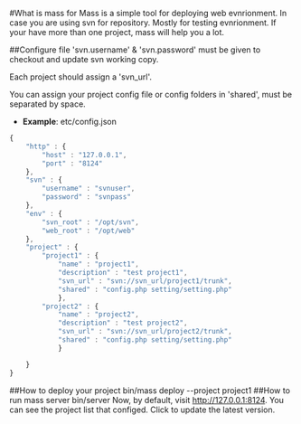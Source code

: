 #What is mass for
Mass is a simple tool for deploying web evnrionment. In case you are using svn for repository. Mostly for testing evnrionment.
If your have more than one project, mass will help you a lot.

##Configure file
'svn.username' & 'svn.password' must be given to checkout and update svn working copy.

Each project should assign a 'svn_url'.

You can assign your project config file or config folders in 'shared', must be separated by space.

- **Example**: etc/config.json

```javascript
{
    "http" : {                                                                                                                                                 
        "host" : "127.0.0.1",
        "port" : "8124"
    },  
    "svn" : { 
        "username" : "svnuser",
        "password" : "svnpass"
    },  
    "env" : { 
        "svn_root" : "/opt/svn", 
        "web_root" : "/opt/web"
    },  
    "project" : { 
        "project1" : { 
            "name" : "project1",
            "description" : "test project1",
            "svn_url" : "svn://svn_url/project1/trunk",
            "shared" : "config.php setting/setting.php"
            },  
        "project2" : { 
            "name" : "project2",
            "description" : "test project2",
            "svn_url" : "svn://svn_url/project2/trunk",
            "shared" : "config.php setting/setting.php"
            }   

    }   
}
```

##How to deploy your project
        bin/mass deploy --project project1
##How to run mass server
        bin/server
Now, by default, visit http://127.0.0.1:8124. You can see the project list that configed.
Click to update the latest version.

